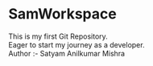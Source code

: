 # SamWorkspace
This is my first Git Repository.
<br>
Eager to start my journey as a developer.
<br>
Author :- Satyam Anilkumar Mishra
